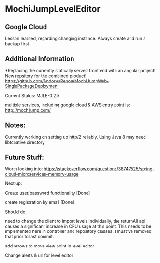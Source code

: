 # MochiJumpLevelEditor

## Google Cloud

Lesson learned, regarding changing instance. Always create and run a backup first


## Additional Information

*Replacing the currently statically served front end with an angular project! New repsitory for the combined product!: https://github.com/AndoryuRenoa/MochiJumpWeb-SinglePackageDeployment

Current Status: MJLE-0.2.5

multiple services, including google cloud & AWS entry point is: http://mochijump.com/

## Notes:

Currently working on setting up http/2 reliably. Using Java 8 may need libtcnative directory


## Future Stuff:
Worth looking into:
https://stackoverflow.com/questions/38747525/spring-cloud-microservices-memory-usage


Next up:

Create user/password functionality [Done]

create registration by email [Done]

Should do:

need to change the client to import levels individually, the returnAll api causes a significant increase in CPU usage at this point. This needs to be implemented here in controller and repository classes. I must've removed that prior to last commit.

add arrows to move view point in level editor

Change alerts & url for level editor
